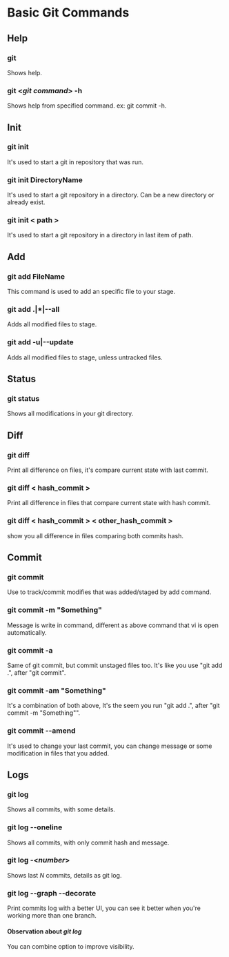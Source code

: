 # Basic Git Commands

## Help
### git
Shows help.

### git <_git command_> -h
Shows help from specified command. ex: git commit -h.

## Init
### git init
It's used to start a git in repository that was run.

### git init DirectoryName
It's used to start a git repository in a directory. Can be a new directory or already exist.

### git init < path >
It's used to start a git repository in a directory in last item of path.

## Add
### git add FileName
This command is used to add an specific file to your stage.

### git add .|*|--all
Adds all modified files to stage.

### git add -u|--update
Adds all modified files to stage, unless untracked files.

## Status
### git status
Shows all modifications in your git directory.

## Diff
### git diff
Print all difference on files, it's compare current state with last commit.

### git diff < hash_commit >
Print all difference in files that compare current state with hash commit.

### git diff < hash_commit > < other_hash_commit >
show you all difference in files comparing both commits hash.

## Commit
### git commit
Use to track/commit modifies that was added/staged by add command.

### git commit -m "Something"
Message is write in command, different as above command that vi is open automatically.

### git commit -a
Same of git commit, but commit unstaged files too. It's like you use "git add .", after "git commit".

### git commit -am "Something"
It's a combination of both above, It's the seem you run "git add .", after "git commit -m "Something"".

### git commit --amend
It's used to change your last commit, you can change message or some modification in files that you added.

## Logs
### git log
Shows all commits, with some details.

### git log --oneline
Shows all commits, with only commit hash and message.

### git log -<_number_>
Shows last _N_ commits, details as git log.

### git log --graph --decorate
Print commits log with a better UI, you can see it better when you're working more than one branch.

#### Observation about _git log_
You can combine option to improve visibility.